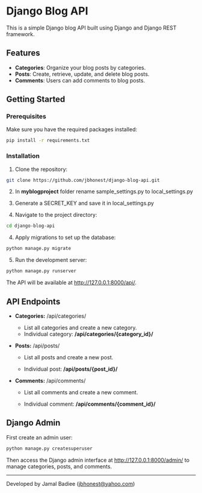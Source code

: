 # Django Blog API

This is a simple Django blog API built using Django and Django REST framework.

## Features

- **Categories**: Organize your blog posts by categories.
- **Posts**: Create, retrieve, update, and delete blog posts.
- **Comments**: Users can add comments to blog posts.

## Getting Started

### Prerequisites

Make sure you have the required packages installed:

```bash
pip install -r requirements.txt
```

### Installation

1. Clone the repository:
```bash
git clone https://github.com/jbhonest/django-blog-api.git
```
2. In **myblogproject** folder rename sample_settings.py to local_settings.py
3. Generate a SECRET_KEY and save it in local_settings.py


3. Navigate to the project directory:

```bash
cd django-blog-api
```

4. Apply migrations to set up the database:
```bash
python manage.py migrate
```


5. Run the development server:
```bash
python manage.py runserver
```
The API will be available at http://127.0.0.1:8000/api/.

## API Endpoints
* **Categories:** /api/categories/

    * List all categories and create a new category.
    * Individual category: **/api/categories/{category_id}/**

* **Posts:** /api/posts/

    * List all posts and create a new post.

    * Individual post: **/api/posts/{post_id}/**
* **Comments:** /api/comments/

    * List all comments and create a new comment.

    * Individual comment: **/api/comments/{comment_id}/**

## Django Admin
First create an admin user:
```bash
python manage.py createsuperuser
```
Then access the Django admin interface at http://127.0.0.1:8000/admin/ to manage categories, posts, and comments.


---
Developed by Jamal Badiee (jbhonest@yahoo.com)
